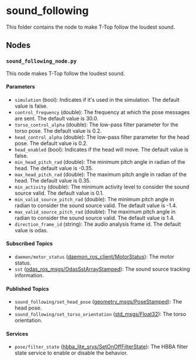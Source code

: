 # sound_following

This folder contains the node to make T-Top follow the loudest sound.

## Nodes

### `sound_following_node.py`

This node makes T-Top follow the loudest sound.

#### Parameters

- `simulation` (bool): Indicates if it's used in the simulation. The default value is false.
- `control_frequency` (double): The frequency at which the pose messages are sent. The default value is 30.0.
- `torso_control_alpha` (double): The low-pass filter parameter for the torso pose. The default value is 0.2.
- `head_control_alpha` (double): The low-pass filter parameter for the head pose. The default value is 0.2.
- `head_enabled` (bool): Indicates if the head will move. The default value is false.
- `min_head_pitch_rad` (double): The minimum pitch angle in radian of the head. The default value is -0.35.
- `max_head_pitch_rad` (double): The maximum pitch angle in radian of the head. The default value is 0.35.
- `min_activity` (double): The minimum activity level to consider the sound source valid. The default value is 0.1.
- `min_valid_source_pitch_rad` (double): The minimum pitch angle in radian to consider the sound source valid. The default value is -1.4.
- `max_valid_source_pitch_rad` (double): The maximum pitch angle in radian to consider the sound source valid. The default value is 1.4.
- `direction_frame_id` (string): The audio analysis frame id. The default value is odas.

#### Subscribed Topics

- `daemon/motor_status` ([daemon_ros_client/MotorStatus](../../daemon_ros_client/msg/MotorStatus.msg)): The motor status.
- `sst` ([odas_ros_msgs/OdasSstArrayStamped](https://github.com/introlab/odas_ros/blob/main/odas_ros_msgs/msg/OdasSstArrayStamped.msg)):
  The sound source tracking information.

#### Published Topics

- `sound_following/set_head_pose` ([geometry_msgs/PoseStamped](http://docs.ros.org/en/noetic/api/geometry_msgs/html/msg/PoseStamped.html)):
  The head pose.
- `sound_following/set_torso_orientation` ([std_msgs/Float32](http://docs.ros.org/en/noetic/api/std_msgs/html/msg/Float32.html)): The
  torso orientation.

#### Services

- `pose/filter_state` ([hbba_lite_srvs/SetOnOffFilterState](../../utils/hbba_lite/hbba_lite_srvs/srv/SetOnOffFilterState.srv)): The HBBA filter
  state service to enable or disable the behavior.
